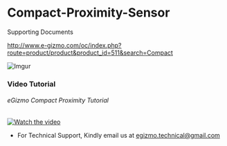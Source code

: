 # Compact-Proximity-Sensor
Supporting Documents

http://www.e-gizmo.com/oc/index.php?route=product/product&product_id=511&search=Compact

![Imgur](http://i.imgur.com/VDlTtyr.jpg)

### Video Tutorial
###### eGizmo Compact Proximity Tutorial
[![Watch the video](https://raw.github.com/GabLeRoux/WebMole/master/ressources/WebMole_Youtube_Video.png)](https://www.youtube.com/watch?v=EBDUCVlZDXs)

- For Technical Support, Kindly email us at egizmo.technical@gmail.com
